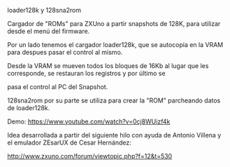 loader128k y 128sna2rom

Cargador de "ROMs" para ZXUno a partir snapshots de 128K, para utilizar desde el menú del firmware.

Por un lado tenemos el cargador loader128k, que se autocopia en la VRAM para despues pasar el control al mismo.

Desde la VRAM se mueven todos los bloques de 16Kb al lugar que les corresponde, se restauran los registros y por último se

pasa el control al PC del Snapshot.

128sna2rom por su parte se utiliza para crear la "ROM" parcheando datos de loader128k.

Demo: https://www.youtube.com/watch?v=0cj8WUizf4k

Idea desarrollada a partir del siguiente hilo con ayuda de Antonio Villena y el emulador ZEsarUX de Cesar Hernández:

http://www.zxuno.com/forum/viewtopic.php?f=12&t=530
